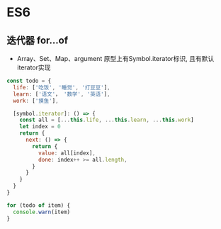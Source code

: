 # ES6

## 迭代器 for...of

- Array、Set、Map、argument 原型上有Symbol.iterator标识, 且有默认iterator实现

```javascript
const todo = {
  life: ['吃饭', '睡觉', '打豆豆'],
  learn: ['语文'， '数学', '英语'],
  work: ['摸鱼'],

  [symbol.iterator]: () => {
    const all = [...this.life, ...this.learn, ...this.work]
    let index = 0
    return {
      next: () => {
        return {
          value: all[index],
          done: index++ >= all.length,
        }
      }
    }
  }
}

for (todo of item) {
  console.warn(item)
}
```